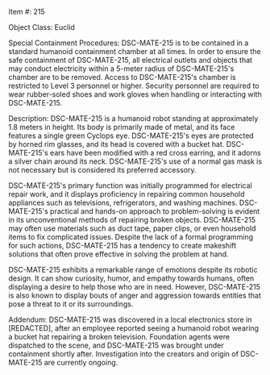 Item #: 215

Object Class: Euclid

Special Containment Procedures: DSC-MATE-215 is to be contained in a standard humanoid containment chamber at all times. In order to ensure the safe containment of DSC-MATE-215, all electrical outlets and objects that may conduct electricity within a 5-meter radius of DSC-MATE-215's chamber are to be removed. Access to DSC-MATE-215's chamber is restricted to Level 3 personnel or higher. Security personnel are required to wear rubber-soled shoes and work gloves when handling or interacting with DSC-MATE-215.

Description: DSC-MATE-215 is a humanoid robot standing at approximately 1.8 meters in height. Its body is primarily made of metal, and its face features a single green Cyclops eye. DSC-MATE-215's eyes are protected by horned rim glasses, and its head is covered with a bucket hat. DSC-MATE-215's ears have been modified with a red cross earring, and it adorns a silver chain around its neck. DSC-MATE-215's use of a normal gas mask is not necessary but is considered its preferred accessory.

DSC-MATE-215's primary function was initially programmed for electrical repair work, and it displays proficiency in repairing common household appliances such as televisions, refrigerators, and washing machines. DSC-MATE-215's practical and hands-on approach to problem-solving is evident in its unconventional methods of repairing broken objects. DSC-MATE-215 may often use materials such as duct tape, paper clips, or even household items to fix complicated issues. Despite the lack of a formal programming for such actions, DSC-MATE-215 has a tendency to create makeshift solutions that often prove effective in solving the problem at hand.

DSC-MATE-215 exhibits a remarkable range of emotions despite its robotic design. It can show curiosity, humor, and empathy towards humans, often displaying a desire to help those who are in need. However, DSC-MATE-215 is also known to display bouts of anger and aggression towards entities that pose a threat to it or its surroundings.

Addendum: DSC-MATE-215 was discovered in a local electronics store in [REDACTED], after an employee reported seeing a humanoid robot wearing a bucket hat repairing a broken television. Foundation agents were dispatched to the scene, and DSC-MATE-215 was brought under containment shortly after. Investigation into the creators and origin of DSC-MATE-215 are currently ongoing.